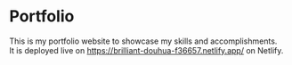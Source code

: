 # Portfolio
This is my portfolio website to showcase my skills and accomplishments.<br>
It is deployed live on https://brilliant-douhua-f36657.netlify.app/ on Netlify.
